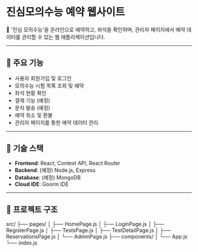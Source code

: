 # 진심모의수능 예약 웹사이트

📝 '진심 모의수능'을 온라인으로 예약하고, 좌석을 확인하며, 관리자 페이지에서 예약 데이터를 관리할 수 있는 웹 애플리케이션입니다.

---

## 📌 주요 기능

- 사용자 회원가입 및 로그인
- 모의수능 시험 목록 조회 및 예약
- 좌석 현황 확인
- 결제 기능 (예정)
- 문자 발송 (예정)
- 예약 취소 및 환불
- 관리자 페이지를 통한 예약 데이터 관리

---

## 🚀 기술 스택

- **Frontend**: React, Context API, React Router
- **Backend**: (예정) Node.js, Express
- **Database**: (예정) MongoDB
- **Cloud IDE**: Goorm IDE

---

## 📂 프로젝트 구조

src/
 ├── pages/
 │    ├── HomePage.js
 │    ├── LoginPage.js
 │    ├── RegisterPage.js
 │    ├── TestsPage.js
 │    ├── TestDetailPage.js
 │    ├── ReservationsPage.js
 │    └── AdminPage.js
 ├── components/
 │    └── App.js
 └── index.js

